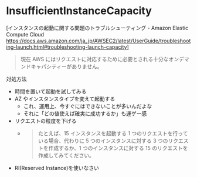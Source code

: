 # InsufficientInstanceCapacity
[インスタンスの起動に関する問題のトラブルシューティング - Amazon Elastic Compute Cloud https://docs.aws.amazon.com/ja_jp/AWSEC2/latest/UserGuide/troubleshooting-launch.html#troubleshooting-launch-capacity]

> 現在 AWS にはリクエストに対応するために必要とされる十分なオンデマンドキャパシティーがありません。

対処方法

- 時間を置いて起動を試してみる
- AZ やインスタンスタイプを変えて起動する
    - これ、運用上、今すぐにはできないことが多いんだよな
    - それに「どの値使えば確実に成功するか」も運ゲー感
- リクエストの粒度を下げる
    - >たとえば、15 インスタンスを起動する 1 つのリクエストを行っている場合、代わりに 5 つのインスタンスに対する 3 つのリクエストを作成するか、1 つのインスタンスに対する 15 のリクエストを作成してみてください。
- RI(Reserved Instance)を使いなさい
